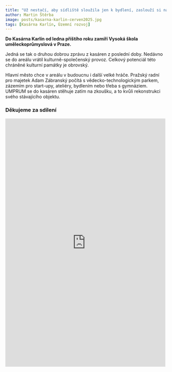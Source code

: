 ```yaml
---
title: "Už nestačí, aby sídliště sloužila jen k bydlení, zaslouží si naši péči"
author: Martin Štěrba
image: posts/kasarna-karlin-cerven2025.jpg
tags: [Kasárna Karlín, Územní rozvoj]
---
```


**Do Kasárna Karlín od ledna příštího roku zamíří Vysoká škola uměleckoprůmyslová v Praze.**

Jedná se tak o druhou dobrou zprávu z kasáren z poslední doby. Nedávno se do areálu vrátil kulturně-společenský provoz. Celkový potenciál této chráněné kulturní památky je obrovský. 

Hlavní město chce v areálu v budoucnu i další velké hráče. Pražský radní pro majetek Adam Zábranský počítá s vědecko-technologickým parkem, zázemím pro start-upy, ateliéry, bydlením nebo třeba s gymnáziem. UMPRUM se do kasáren stěhuje zatím na zkoušku, a to kvůli rekonstrukci svého stávajícího objektu.

### Děkujeme za sdílení

<iframe src="https://www.facebook.com/plugins/post.php?href=https%3A%2F%2Fwww.facebook.com%2Fpiratipraha8%2Fposts%2Fpfbid0VSDazb1TB97wTvnhHAtNGjL3osWtnvxYkvXrk7yh9yTw3uoF6z8vcPqhiVL6xbSol&show_text=true&width=500" width="500" height="776" style="border:none;overflow:hidden" scrolling="no" frameborder="0" allowfullscreen="true" allow="autoplay; clipboard-write; encrypted-media; picture-in-picture; web-share"></iframe>
